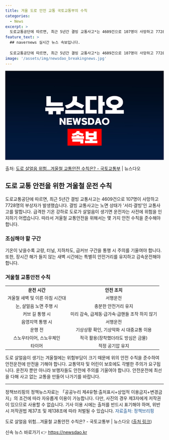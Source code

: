 ```yaml
---
title: 겨울 도로 안전 교통 국토교통부의 수칙
categories:
  - News
excerpt: >
  도로교통공단에 따르면, 최근 5년간 결빙 교통사고*는 4609건으로 107명이 사망하고 7728명의 부상자가…
feature_text: >
  ## navernews 실시간 뉴스 속보입니다.

  도로교통공단에 따르면, 최근 5년간 결빙 교통사고*는 4609건으로 107명이 사망하고 7728명의 부상자가…
image: '/assets/img/newsdao_breakingnews.jpg'
---
```


![뉴스다오 속보](/assets/img/newsdao_breakingnews.jpg)

<p>출처: <a href="https://newsdao.kr/2876" rel="dofollow">도로 살얼음 위험…겨울철 교통안전 수칙은? - 국토교통부</a> | 뉴스다오</p>

<h2 data-ke-size="size26">도로 교통 안전을 위한 겨울철 운전 수칙</h2>
<p data-ke-size="size16">도로교통공단에 따르면, 최근 5년간 결빙 교통사고는 4609건으로 107명이 사망하고 7728명의 부상자가 발생했습니다. 결빙 교통사고는 노면 상태가 '서리·결빙'인 교통사고를 말합니다. 급격한 기온 강하로 도로가 살얼음이 생기면 운전자는 사전에 위험을 인지하기 어렵습니다. 따라서 겨울철 교통안전을 위해서는 몇 가지 안전 수칙을 준수해야 합니다.</p>

<h3>조심해야 할 구간</h3>
<p data-ke-size="size16">기온이 낮을수록 교량, 터널, 지하차도, 급커브 구간을 통행 시 주의를 기울여야 합니다. 또한, 장시간 해가 들지 않는 새벽 시간에는 특별히 안전거리를 유지하고 감속운전해야 합니다.</p>

<h3>겨울철 교통안전 수칙</h3>
<table>
  <tr>
    <td style="text-align: center; height: 17px;"><b>운전 시간</b></td>
    <td style="text-align: center; height: 17px;"><b>안전 조치</b></td>
  </tr>
  <tr>
    <td style="text-align: center; height: 17px;">겨울철 새벽 및 이른 아침 시간대</td>
    <td style="text-align: center; height: 17px;">서행운전</td>
  </tr>
  <tr>
    <td style="text-align: center; height: 17px;">눈, 살얼음 노면 주행 시</td>
    <td style="text-align: center; height: 17px;">충분한 안전거리 유지</td>
  </tr>
  <tr>
    <td style="text-align: center; height: 17px;">커브 길 통행 시</td>
    <td style="text-align: center; height: 17px;">미리 감속, 급제동·급가속·급핸들 조작 하지 않기</td>
  </tr>
  <tr>
    <td style="text-align: center; height: 17px;">음영지역 통행 시</td>
    <td style="text-align: center; height: 17px;">서행운전</td>
  </tr>
  <tr>
    <td style="text-align: center; height: 17px;">운행 전</td>
    <td style="text-align: center; height: 17px;">기상상황 확인, 기상악화 시 대중교통 이용</td>
  </tr>
  <tr>
    <td style="text-align: center; height: 17px;">스노우타이어, 스노우체인</td>
    <td style="text-align: center; height: 17px;">적극 활용(장착했더라도 방심은 금물)</td>
  </tr>
  <tr>
    <td style="text-align: center; height: 17px;">타이어</td>
    <td style="text-align: center; height: 17px;">적정 공기압 유지</td>
  </tr>
</table>

<p data-ke-size="size16">도로 살얼음이 생기는 겨울철에는 위험부담이 크기 때문에 위의 안전 수칙을 준수하여 안전운전에 만전을 기해야 합니다. 교통약자 및 어린이 보호에도 각별한 주의가 요구됩니다. 운전자 뿐만 아니라 보행자들도 안전에 주의를 기울여야 합니다. 안전운전에 최선을 다해 사고 없는 교통을 만들어 나가기를 바랍니다.</p>

<hr>

<p data-ke-size="size16">정책브리핑의 정책뉴스자료는 「공공누리 제4유형:출처표시+상업적 이용금지+변경금지」의 조건에 따라 자유롭게 이용이 가능합니다. 다만, 사진의 경우 제3자에게 저작권이 있으므로 사용할 수 없습니다. 기사 이용 시에는 출처를 반드시 표기해야 하며, 위반 시 저작권법 제37조 및 제138조에 따라 처벌될 수 있습니다. <span style="color: #1a5490;">자료출처:</span> <span style="color: #1a5490;">정책브리핑</span> </p>
<p data-ke-size="size16">도로 살얼음 위험…겨울철 교통안전 수칙은? - 국토교통부 | 뉴스다오 (<a href="https://newsdao.kr/2876">출처 링크</a>)</p> 

신속 뉴스 바로가기 👉 <a href="https://newsdao.kr" rel="dofollow">https://newsdao.kr</a>


